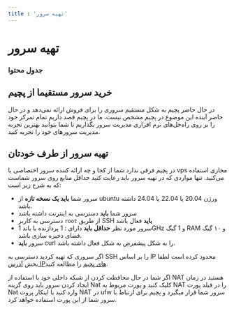 ```yaml
---
title : 'تهیه سرور'
---
```


# تهیه سرور 

### جدول محتوا 

## خرید سرور مستقیما از پچیم 

در حال حاضر پچیم به شکل مستقیم سروری را برای فروش ارائه نمی‌دهد و در حال حاضر آینده‌ این موضوع در پچیم مشخص نیست، ما در پچیم قصد داریم تمام تمرکز خود را بر روی راه‌حل‌های نرم افزاری مدیریت سرور بگذاریم تا شما بتوانید بهترین تجربه مدیریت سرور‌های خود را تجربه کنید.

## تهیه سرور از طرف خودتان 
<div id="94441593560"><script type="text/JavaScript" src="https://www.aparat.com/embed/scmGj?data[rnddiv]=94441593560&data[responsive]=yes"></script></div>

 
در پچیم فرقی ندارد شما از کجا و چه ارائه کننده سرور اختصاصی یا vps مجازی استفاده می‌کنید. تنها مواردی که در تهیه سرور باید رعایت کنید حداقل منابع روی سرور شماست که به شرح زیر است:

- سرور شما **باید** **یک نسخه تازه** از ubuntu ورژن 20.04 یا 22.04 یا 24.04 داشته باشد.
- سرور شما **باید** دسترسی به اینترنت داشته باشد
- دسترسی به کاربر `root` از طریق SSH **باید** فعال باشد
- سرور مورد نظر **حداقل** **باید** دارای : 1 پردازنده با باند 1GHz و 1 گیگ RAM و ۱۰ گیگ فضای ذخیره سازی باشد.  
- سرور **باید** curl را به شکل پیشفرض به شکل فعال داشته باشد.

اگر سروری که تهیه کردید دسترسی به SSH را بر اساس IP محدود کرده است لطفا بخش [آدرس IPهای پچیم](/getting-started/introduction#آدرس-ipهای-پچیم) را مطالعه کنید.

اگر شما در حال محافظت کردن از شبکه داخلی خود با استفاده از NAT هستید در زمان ایجاد کردن سرور باید روی گزینه Nat کلیک کنید و پورت مربوط به NAT را در فیلد پورت Nat وارد کنید با اینکار پروت NAT در ufw سرور شما قرار میگیرد و پچیم برای ارتباط با سرور شما از این پورت استفاده خواهد کرد.
